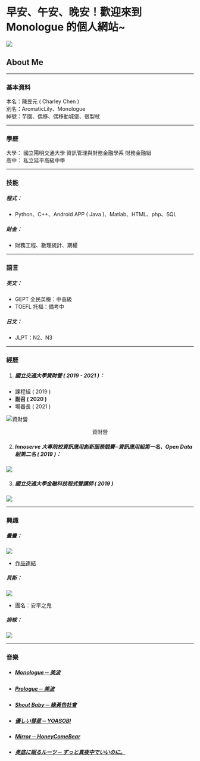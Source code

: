 # 早安、午安、晚安！歡迎來到 **Monologue 的個人網站~** 
![](/img/11170.jpg)
## About Me
***
### 基本資料

本名：陳昱元 ( Charley Chen )  
別名：AromaticLily、Monologue  
綽號：芋園、偶移、偶移動城堡、很製杖  
***

### 學歷
大學：
國立陽明交通大學 資訊管理與財務金融學系 財務金融組  
高中：
私立延平高級中學
***
### 技能
##### 程式：  
* Python、C++、Android APP ( Java )、Matlab、HTML、php、SQL  
##### 財金：  
* 財務工程、數理統計、期權  

***
### 語言
##### 英文：
* GEPT 全民英檢：中高級  
* TOEFL 托福：備考中  
  
##### 日文：
* JLPT：N2、N3
***
### 經歷
1. ##### 國立交通大學資財營 ( 2019 - 2021 )：  
* 課程組 ( 2019 )
* **副召 ( 2020 )**
* 場器長 ( 2021 )  

![資財營](/img/11177.jpg)  
<center>資財營</center>
  
2. ##### Innoserve 大專院校資訊應用創新服務競賽─資訊應用組第一名、Open Data組第二名 ( 2019 )：
![](/img/11173.jpg)  


3. ##### 國立交通大學金融科技程式營講師 ( 2019 )
![](/img/11176.jpg)  
***
### 興趣

##### 畫畫：
![](/img/draww.jpg)  
* [作品連結](https://www.instagram.com/aromaticlily.3/) 

##### 貝斯：
![](/img/bass.jpg)  
* 團名：安平之鬼

##### 排球：
![](/img/volley2.jpg)  

***
### 音樂
* ##### [Monologue ─ 美波](https://www.youtube.com/watch?v=jDGvaQMdPdg)
* ##### [Prologue ─ 美波](https://www.youtube.com/watch?v=DkAyAvKMFP4)
* ##### [Shout Baby ─ 綠黃色社會](https://www.youtube.com/watch?v=Ww8oxgqDQSs)
* ##### [優しい彗星 ─ YOASOBI](https://www.youtube.com/watch?v=VyvhvlYvRnc)
* ##### [Mirror ─ HoneyComeBear](https://www.youtube.com/watch?v=ufAiiTQLwp8)
* ##### [奥底に眠るルーツ ─ ずっと真夜中でいいのに。](https://open.spotify.com/track/4M0rktmlJVIcIWUlOtPntQ?si=0e9351034290499c)